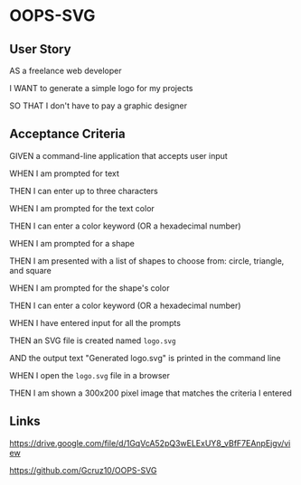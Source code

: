 # OOPS-SVG

## User Story 
AS a freelance web developer

I WANT to generate a simple logo for my projects

SO THAT I don't have to pay a graphic designer

## Acceptance Criteria 
GIVEN a command-line application that accepts user input

WHEN I am prompted for text

THEN I can enter up to three characters

WHEN I am prompted for the text color

THEN I can enter a color keyword (OR a hexadecimal number)

WHEN I am prompted for a shape

THEN I am presented with a list of shapes to choose from: circle, triangle, and square

WHEN I am prompted for the shape's color

THEN I can enter a color keyword (OR a hexadecimal number)

WHEN I have entered input for all the prompts

THEN an SVG file is created named `logo.svg`

AND the output text "Generated logo.svg" is printed in the command line

WHEN I open the `logo.svg` file in a browser

THEN I am shown a 300x200 pixel image that matches the criteria I entered

## Links 
https://drive.google.com/file/d/1GqVcA52pQ3wELExUY8_vBfF7EAnpEjgv/view

https://github.com/Gcruz10/OOPS-SVG